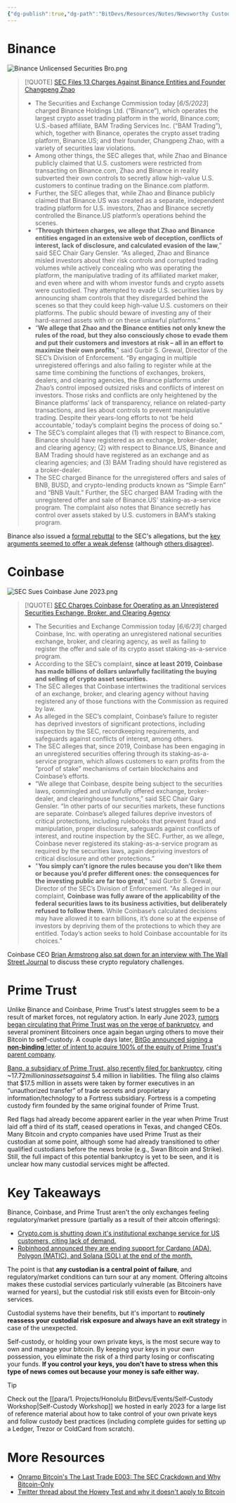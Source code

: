 ```yaml
---
{"dg-publish":true,"dg-path":"BitDevs/Resources/Notes/Newsworthy Custodial Risk in June 2023.md","permalink":"/bit-devs/resources/notes/newsworthy-custodial-risk-in-june-2023/","title":"Custodial Risk in June 2023","noteIcon":"3","created":"2023-06-11T21:38:10.836-10:00","updated":"2023-06-15T20:46:34.243-10:00"}
---
```




# Binance

![Binance Unlicensed Securities Bro.png](/img/user/para/artifacts/Binance%20Unlicensed%20Securities%20Bro.png)

> [!QUOTE] [SEC Files 13 Charges Against Binance Entities and Founder Changpeng Zhao](https://www.sec.gov/news/press-release/2023-101)
> - The Securities and Exchange Commission today [*6/5/2023*] charged Binance Holdings Ltd. (“Binance”), which operates the largest crypto asset trading platform in the world, Binance.com; U.S.-based affiliate, BAM Trading Services Inc. (“BAM Trading”), which, together with Binance, operates the crypto asset trading platform, Binance.US; and their founder, Changpeng Zhao, with a variety of securities law violations.
> - Among other things, the SEC alleges that, while Zhao and Binance publicly claimed that U.S. customers were restricted from transacting on Binance.com, Zhao and Binance in reality subverted their own controls to secretly allow high-value U.S. customers to continue trading on the Binance.com platform. 
> - Further, the SEC alleges that, while Zhao and Binance publicly claimed that Binance.US was created as a separate, independent trading platform for U.S. investors, Zhao and Binance secretly controlled the Binance.US platform’s operations behind the scenes.
> - “**Through thirteen charges, we allege that Zhao and Binance entities engaged in an extensive web of deception, conflicts of interest, lack of disclosure, and calculated evasion of the law**,” said SEC Chair Gary Gensler. “As alleged, Zhao and Binance misled investors about their risk controls and corrupted trading volumes while actively concealing who was operating the platform, the manipulative trading of its affiliated market maker, and even where and with whom investor funds and crypto assets were custodied. They attempted to evade U.S. securities laws by announcing sham controls that they disregarded behind the scenes so that they could keep high-value U.S. customers on their platforms. The public should beware of investing any of their hard-earned assets with or on these unlawful platforms.”
> - “**We allege that Zhao and the Binance entities not only knew the rules of the road, but they also consciously chose to evade them and put their customers and investors at risk – all in an effort to maximize their own profits**,” said Gurbir S. Grewal, Director of the SEC’s Division of Enforcement. “By engaging in multiple unregistered offerings and also failing to register while at the same time combining the functions of exchanges, brokers, dealers, and clearing agencies, the Binance platforms under Zhao’s control imposed outsized risks and conflicts of interest on investors. Those risks and conflicts are only heightened by the Binance platforms’ lack of transparency, reliance on related-party transactions, and lies about controls to prevent manipulative trading. Despite their years-long efforts to not ‘be held accountable,’ today’s complaint begins the process of doing so.”
> - The SEC’s complaint alleges that (1) with respect to Binance.com, Binance should have registered as an exchange, broker-dealer, and clearing agency; (2) with respect to Binance.US, Binance and BAM Trading should have registered as an exchange and as clearing agencies; and (3) BAM Trading should have registered as a broker-dealer.
> - The SEC charged Binance for the unregistered offers and sales of BNB, BUSD, and crypto-lending products known as “Simple Earn” and “BNB Vault.” Further, the SEC charged BAM Trading with the unregistered offer and sale of Binance.US’ staking-as-a-service program. The complaint also notes that Binance secretly has control over assets staked by U.S. customers in BAM’s staking program.

Binance also issued a [formal rebuttal](https://storage.courtlistener.com/recap/gov.uscourts.dcd.256060/gov.uscourts.dcd.256060.43.0_1.pdf) to the SEC's allegations, but the [key arguments seemed to offer a weak defense](https://twitter.com/Croesus_BTC/status/1668393222459072519) (although [others disagree](https://twitter.com/JohnReedStark/status/1668997973307453440)).

# Coinbase

![SEC Sues Coinbase June 2023.png](/img/user/para/artifacts/SEC%20Sues%20Coinbase%20June%202023.png)

> [!QUOTE] [SEC Charges Coinbase for Operating as an Unregistered Securities Exchange, Broker, and Clearing Agency](https://www.sec.gov/news/press-release/2023-102)
> - The Securities and Exchange Commission today [*6/6/23*] charged Coinbase, Inc. with operating an unregistered national securities exchange, broker, and clearing agency, as well as failing to register the offer and sale of its crypto asset staking-as-a-service program.
> - According to the SEC’s complaint, **since at least 2019, Coinbase has made billions of dollars unlawfully facilitating the buying and selling of crypto asset securities.**
> - The SEC alleges that Coinbase intertwines the traditional services of an exchange, broker, and clearing agency without having registered any of those functions with the Commission as required by law.
> - As alleged in the SEC’s complaint, Coinbase’s failure to register has deprived investors of significant protections, including inspection by the SEC, recordkeeping requirements, and safeguards against conflicts of interest, among others.
> - The SEC alleges that, since 2019, Coinbase has been engaging in an unregistered securities offering through its staking-as-a-service program, which allows customers to earn profits from the “proof of stake” mechanisms of certain blockchains and Coinbase’s efforts.
> - “We allege that Coinbase, despite being subject to the securities laws, commingled and unlawfully offered exchange, broker-dealer, and clearinghouse functions,” said SEC Chair Gary Gensler. “In other parts of our securities markets, these functions are separate. Coinbase’s alleged failures deprive investors of critical protections, including rulebooks that prevent fraud and manipulation, proper disclosure, safeguards against conflicts of interest, and routine inspection by the SEC. Further, as we allege, Coinbase never registered its staking-as-a-service program as required by the securities laws, again depriving investors of critical disclosure and other protections.”
> - "**You simply can’t ignore the rules because you don’t like them or because you’d prefer different ones: the consequences for the investing public are far too great**,” said Gurbir S. Grewal, Director of the SEC’s Division of Enforcement. "As alleged in our complaint, **Coinbase was fully aware of the applicability of the federal securities laws to its business activities, but deliberately refused to follow them.** While Coinbase’s calculated decisions may have allowed it to earn billions, it’s done so at the expense of investors by depriving them of the protections to which they are entitled. Today’s action seeks to hold Coinbase accountable for its choices.”

Coinbase CEO [Brian Armstrong also sat down for an interview with The Wall Street Journal](https://youtu.be/ZjLGyWsgbTA) to discuss these crypto regulatory challenges.

# Prime Trust

Unlike Binance and Coinbase, Prime Trust's latest struggles seem to be a result of market forces, not regulatory action. In early June 2023, [rumors began circulating that Prime Trust was on the verge of bankruptcy](https://www.nobsbitcoin.com/prime-trust-may-be-facing-bankruptcy/), and several prominent Bitcoiners once again began urging others to move their Bitcoin to self-custody. A couple days later, [BitGo announced signing a **non-binding** letter of intent to acquire 100% of the equity of Prime Trust's parent company](https://www.nobsbitcoin.com/bitgo-signs-letter-of-intent-to-acquire-prime-trust/).

[Banq, a subsidiary of Prime Trust, also recently filed for bankruptcy](https://www.coindesk.com/business/2023/06/14/prime-trust-unit-banq-files-for-bankruptcy/), citing ~$17.72 million in assets against ~$5.4 million in liabilities. The filing also claims that $17.5 million in assets were taken by former executives in an “unauthorized transfer” of trade secrets and proprietary information/technology to a Fortress subsidiary. Fortress is a competing custody firm founded by the same original founder of Prime Trust.

Red flags had already become apparent earlier in the year when Prime Trust laid off a third of its staff, ceased operations in Texas, and changed CEOs. Many Bitcoin and crypto companies have used Prime Trust as their custodian at some point, although some had already transitioned to other qualified custodians before the news broke (e.g., Swan Bitcoin and Strike). Still, the full impact of this potential bankruptcy is yet to be seen, and it is unclear how many custodial services might be affected.

# Key Takeaways

Binance, Coinbase, and Prime Trust aren't the only exchanges feeling regulatory/market pressure (partially as a result of their altcoin offerings):
- [Crypto.com is shutting down it's institutional exchange service for US customers, citing lack of demand.](https://blockworks.co/news/crypto-com-suspending-us-institutional-exchange)
- [Robinhood announced they are ending support for Cardano (ADA), Polygon (MATIC), and Solana (SOL) at the end of the month.](https://robinhood.com/us/en/support/articles/cardano-polygon-solana-update/)

The point is that **any custodian is a central point of failure**, and regulatory/market conditions can turn sour at any moment. Offering altcoins makes these custodial services particularly vulnerable (as Bitcoiners have warned for years), but the custodial risk still exists even for Bitcoin-only services.

Custodial systems have their benefits, but it's important to **routinely reassess your custodial risk exposure and always have an exit strategy** in case of the unexpected.

Self-custody, or holding your own private keys, is the most secure way to own and manage your bitcoin. By keeping your keys in your own possession, you eliminate the risk of a third party losing or confiscating your funds. **If you control your keys, you don't have to stress when this type of news comes out because your money is safe either way.** 

> [!TIP] 
> Check out the [[para/1. Projects/Honolulu BitDevs/Events/Self-Custody Workshop\|Self-Custody Workshop]] we hosted in early 2023 for a large list of reference material about how to take control of your own private keys and follow custody best practices (including complete guides for setting up a Ledger, Trezor or ColdCard from scratch).

# More Resources
- [Onramp Bitcoin's The Last Trade E003: The SEC Crackdown and Why Bitcoin-Only](https://youtu.be/CO7BZLamo98)
- [Twitter thread about the Howey Test and why it doesn't apply to Bitcoin](https://twitter.com/TheBTCTherapist/status/1667558973422092290?s=20)
